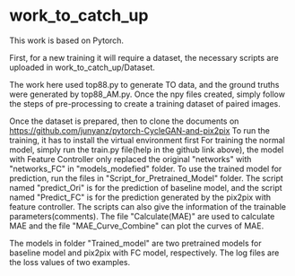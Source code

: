 # work_to_catch_up
This work is based on Pytorch.

First, for a new training it will require a dataset, the necessary scripts are uploaded in work_to_catch_up/Dataset.

The work here used top88.py to generate TO data, and the ground truths were generated by top88_AM.py. Once the npy files created, simply follow 
the steps of pre-processing to create a training dataset of paired images.

Once the dataset is prepared, then to clone the documents on https://github.com/junyanz/pytorch-CycleGAN-and-pix2pix
To run the training, it has to install the virtual environment first
For training the normal model, simply run the train.py file(help in the github link above), the model with Feature Controller only replaced the original 
"networks" with "networks_FC" in "models_modefied" folder.
To use the trained model for prediction, run the files in "Script_for_Pretrained_Model" folder. The script named "predict_Ori"
is for the prediction of baseline model, and the script named "Predict_FC" is for the prediction generated by the pix2pix with feature controller. 
The scripts can also give the information of the trainable parameters(comments). The file "Calculate(MAE)" are used to calculate MAE and the file 
"MAE_Curve_Combine" can plot the curves of MAE.

The models in folder "Trained_model" are two pretrained models for baseline model and pix2pix with FC model, respectively. The log files are the loss 
values of two examples.

